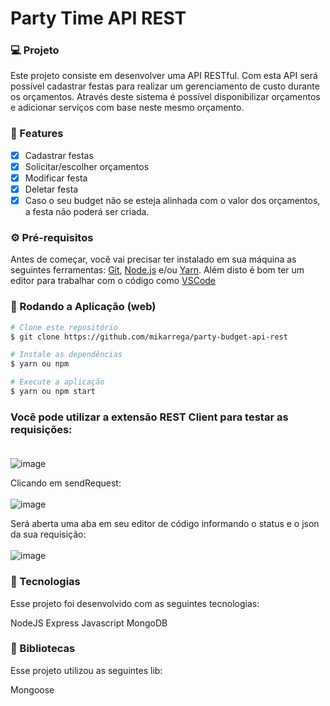 # Party Time API REST

### 💻 Projeto

Este projeto consiste em desenvolver uma API RESTful. Com esta API será possível cadastrar festas para realizar um gerenciamento de custo durante os orçamentos. Através deste sistema é possível disponibilizar orçamentos e adicionar serviços com base neste mesmo orçamento.

### 📎 Features 

- [x] Cadastrar festas
- [x] Solicitar/escolher orçamentos
- [x] Modificar festa
- [x] Deletar festa
- [x] Caso o seu budget não se esteja alinhada com o valor dos orçamentos, a festa não poderá ser criada.

### ⚙ Pré-requisitos

Antes de começar, você vai precisar ter instalado em sua máquina as seguintes ferramentas:
[Git](https://git-scm.com), [Node.js](https://nodejs.org/en/) e/ou [Yarn](https://yarnpkg.com/). 
Além disto é bom ter um editor para trabalhar com o código como [VSCode](https://code.visualstudio.com/)

### 📗 Rodando a Aplicação (web)

```bash
# Clone este repositório
$ git clone https://github.com/mikarrega/party-budget-api-rest

# Instale as dependências
$ yarn ou npm

# Execute a aplicação
$ yarn ou npm start
```

### Você pode utilizar a extensão REST Client para testar as requisições:<br><br>
![image](https://user-images.githubusercontent.com/60449239/220797047-2e61806f-761f-4387-b90b-15cb2e289cd6.png)

Clicando em sendRequest:<br><br>
![image](https://user-images.githubusercontent.com/60449239/220797168-772f920d-8964-4407-b1bd-3c9ca6ba65a3.png)

Será aberta uma aba em seu editor de código informando o status e o json da sua requisição:<br><br>
![image](https://user-images.githubusercontent.com/60449239/220797263-1a628b2d-fcfd-4a22-b7d8-e7e9d7265ea9.png)

### 🚀 Tecnologias
Esse projeto foi desenvolvido com as seguintes tecnologias:

NodeJS
Express
Javascript
MongoDB


### 📕 Bibliotecas
Esse projeto utilizou as seguintes lib:

Mongoose
